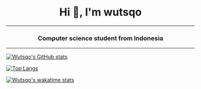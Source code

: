 <h1 align="center">Hi 👋, I'm wutsqo</h1>

---

<h3 align="center">Computer science student from Indonesia</h3>
                                                       
---

[![Wutsqo's GitHub stats](https://github-readme-stats.vercel.app/api?username=wutsqo&show_icons=true&count_private=true)](https://github.com/anuraghazra/github-readme-stats)

[![Top Langs](https://github-readme-stats.vercel.app/api/top-langs/?username=wutsqo&layout=compact)](https://github.com/anuraghazra/github-readme-stats)

[![Wutsqo's wakatime stats](https://github-readme-stats.vercel.app/api/wakatime?username=wutsqo&layout=compact)](https://github.com/anuraghazra/github-readme-stats)
